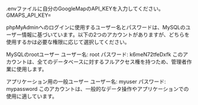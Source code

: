 .envファイルに自分のGoogleMapのAPI_KEYを入力してください。
GMAPS_API_KEY=


phpMyAdminへのログインに使用するユーザー名とパスワードは、MySQLのユーザー情報に基づいています。以下の2つのアカウントがありますが、どちらを使用するかは必要な権限に応じて選択してください。

MySQLのrootユーザー
ユーザー名: root
パスワード: k6meN72tfeDxfk
このアカウントは、全てのデータベースに対するフルアクセス権を持つため、管理者作業に使用します。

アプリケーション用の一般ユーザー
ユーザー名: myuser
パスワード: mypassword
このアカウントは、一般的なデータ操作やアプリケーションでの使用に適しています。
